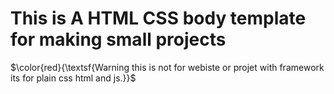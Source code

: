 # This is A HTML CSS body template for making small projects

$\color{red}{\textsf{Warning this is not for webiste or projet with framework its for plain css html and js.}}$
